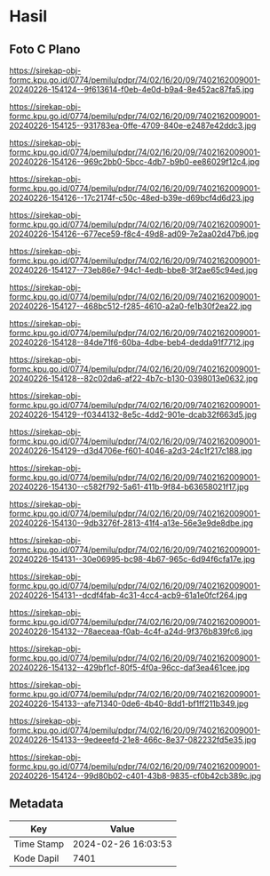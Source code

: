 # Hasil

## Foto C Plano

https://sirekap-obj-formc.kpu.go.id/0774/pemilu/pdpr/74/02/16/20/09/7402162009001-20240226-154124--9f613614-f0eb-4e0d-b9a4-8e452ac87fa5.jpg

https://sirekap-obj-formc.kpu.go.id/0774/pemilu/pdpr/74/02/16/20/09/7402162009001-20240226-154125--931783ea-0ffe-4709-840e-e2487e42ddc3.jpg

https://sirekap-obj-formc.kpu.go.id/0774/pemilu/pdpr/74/02/16/20/09/7402162009001-20240226-154126--969c2bb0-5bcc-4db7-b9b0-ee86029f12c4.jpg

https://sirekap-obj-formc.kpu.go.id/0774/pemilu/pdpr/74/02/16/20/09/7402162009001-20240226-154126--17c2174f-c50c-48ed-b39e-d69bcf4d6d23.jpg

https://sirekap-obj-formc.kpu.go.id/0774/pemilu/pdpr/74/02/16/20/09/7402162009001-20240226-154126--677ece59-f8c4-49d8-ad09-7e2aa02d47b6.jpg

https://sirekap-obj-formc.kpu.go.id/0774/pemilu/pdpr/74/02/16/20/09/7402162009001-20240226-154127--73eb86e7-94c1-4edb-bbe8-3f2ae65c94ed.jpg

https://sirekap-obj-formc.kpu.go.id/0774/pemilu/pdpr/74/02/16/20/09/7402162009001-20240226-154127--468bc512-f285-4610-a2a0-fe1b30f2ea22.jpg

https://sirekap-obj-formc.kpu.go.id/0774/pemilu/pdpr/74/02/16/20/09/7402162009001-20240226-154128--84de71f6-60ba-4dbe-beb4-dedda91f7712.jpg

https://sirekap-obj-formc.kpu.go.id/0774/pemilu/pdpr/74/02/16/20/09/7402162009001-20240226-154128--82c02da6-af22-4b7c-b130-0398013e0632.jpg

https://sirekap-obj-formc.kpu.go.id/0774/pemilu/pdpr/74/02/16/20/09/7402162009001-20240226-154129--f0344132-8e5c-4dd2-901e-dcab32f663d5.jpg

https://sirekap-obj-formc.kpu.go.id/0774/pemilu/pdpr/74/02/16/20/09/7402162009001-20240226-154129--d3d4706e-f601-4046-a2d3-24c1f217c188.jpg

https://sirekap-obj-formc.kpu.go.id/0774/pemilu/pdpr/74/02/16/20/09/7402162009001-20240226-154130--c582f792-5a61-411b-9f84-b63658021f17.jpg

https://sirekap-obj-formc.kpu.go.id/0774/pemilu/pdpr/74/02/16/20/09/7402162009001-20240226-154130--9db3276f-2813-41f4-a13e-56e3e9de8dbe.jpg

https://sirekap-obj-formc.kpu.go.id/0774/pemilu/pdpr/74/02/16/20/09/7402162009001-20240226-154131--30e06995-bc98-4b67-965c-6d94f6cfa17e.jpg

https://sirekap-obj-formc.kpu.go.id/0774/pemilu/pdpr/74/02/16/20/09/7402162009001-20240226-154131--dcdf4fab-4c31-4cc4-acb9-61a1e0fcf264.jpg

https://sirekap-obj-formc.kpu.go.id/0774/pemilu/pdpr/74/02/16/20/09/7402162009001-20240226-154132--78aeceaa-f0ab-4c4f-a24d-9f376b839fc6.jpg

https://sirekap-obj-formc.kpu.go.id/0774/pemilu/pdpr/74/02/16/20/09/7402162009001-20240226-154132--429bf1cf-80f5-4f0a-96cc-daf3ea461cee.jpg

https://sirekap-obj-formc.kpu.go.id/0774/pemilu/pdpr/74/02/16/20/09/7402162009001-20240226-154133--afe71340-0de6-4b40-8dd1-bf1ff211b349.jpg

https://sirekap-obj-formc.kpu.go.id/0774/pemilu/pdpr/74/02/16/20/09/7402162009001-20240226-154133--9edeeefd-21e8-466c-8e37-082232fd5e35.jpg

https://sirekap-obj-formc.kpu.go.id/0774/pemilu/pdpr/74/02/16/20/09/7402162009001-20240226-154124--99d80b02-c401-43b8-9835-cf0b42cb389c.jpg


## Metadata

| Key        | Value               |
| ---------- | ------------------- |
| Time Stamp | 2024-02-26 16:03:53 |
| Kode Dapil | 7401                |



